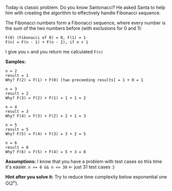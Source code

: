 Today is classic problem. Do you know Santonacci? He asked Santa to help him with creating the algorithm to effectively handle Fibonacci sequence.

The Fibonacci numbers form a Fibonacci sequence, where every number is the sum of the two numbers before (with exclusions for 0 and 1):

```
F(0) (Fibonacci of 0) = 0, F(1) = 1
F(n) = F(n - 1) + F(n - 2), if n > 1
```

I give you `n` and you return me calculated `F(n)`


**Samples:**
```
n = 2
result = 1
Why? F(2) = F(1) + F(0) [two preceeding results] = 1 + 0 = 1
```
```
n = 3
result = 2
Why? F(3) = F(2) + F(1) = 1 + 1 = 2
```
```
n = 4
result = 3
Why? F(4) = F(3) + F(2) = 2 + 1 = 3
```
```
n = 5
result = 5
Why? F(5) = F(4) + F(3) = 3 + 2 = 5
```
```
n = 6
result = 8
Why? F(6) = F(5) + F(4) = 5 + 3 = 8
```

**Assumptions:**
I know that you have a problem with test cases so this time it's easier. `n >= 0 && n <= 30` <- just 31 test cases :)

**Hint after you solve it:**
Try to reduce time complexity below exponential one O(2<sup>n</sup>).
